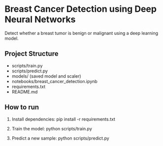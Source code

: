
# Breast Cancer Detection using Deep Neural Networks

Detect whether a breast tumor is benign or malignant using a deep learning model.

## Project Structure
- scripts/train.py
- scripts/predict.py
- models/ (saved model and scaler)
- notebooks/breast_cancer_detection.ipynb
- requirements.txt
- README.md

## How to run
1. Install dependencies:
    pip install -r requirements.txt

2. Train the model:
    python scripts/train.py

3. Predict a new sample:
    python scripts/predict.py
